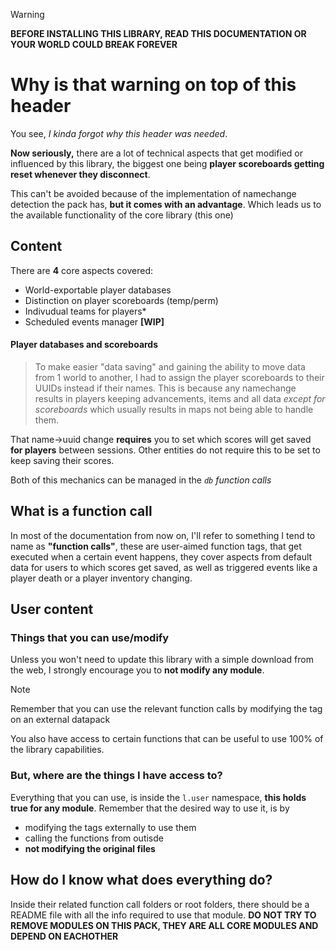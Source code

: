 > [!WARNING]
> **BEFORE INSTALLING THIS LIBRARY, READ THIS DOCUMENTATION OR YOUR WORLD COULD BREAK FOREVER**

# Why is that warning on top of this header
You see, _I kinda forgot why this header was needed_.

**Now seriously,** there are a lot of technical aspects that get modified or influenced by this library, the biggest one being **player scoreboards getting reset whenever they disconnect**.

This can't be avoided because of the implementation of namechange detection the pack has, **but it comes with an advantage**.
Which leads us to the available functionality of the core library (this one)

## Content

There are **4** core aspects covered:
- World-exportable player databases
- Distinction on player scoreboards (temp/perm)
- Indivudual teams for players*
- Scheduled events manager **[WIP]**

#### Player databases and scoreboards
> To make easier "data saving" and gaining the ability to move data from 1 world to another, I had to assign the player scoreboards to their UUIDs instead if their names. This is because any namechange results in players keeping advancements, items and all data *except for scoreboards* which usually results in maps not being able to handle them.

That name->uuid change **requires** you to set which scores will get saved **for players** between sessions. Other entities do not require this to be set to keep saving their scores. 

Both of this mechanics can be managed in the _`db` function calls_

## What is a function call

In most of the documentation from now on, I'll refer to something I tend to name as **"function calls"**, these are user-aimed function tags, that get executed when a certain event happens, they cover aspects from default data for users to which scores get saved, as well as triggered events like a player death or a player inventory changing.

## User content
### Things that you can use/modify

Unless you won't need to update this library with a simple download from the web, I strongly encourage you to **not modify any module**. 
> [!NOTE] 
> Remember that you can use the relevant function calls by modifying the tag on an external datapack

You also have access to certain functions that can be useful to use 100% of the library capabilities.

### But, where are the things I have access to?

Everything that you can use, is inside the `l.user` namespace, **this holds true for any module**. Remember that the desired way to use it, is by 
- modifying the tags externally to use them
- calling the functions from outisde
- **not modifying the original files**

## How do I know what does everything do?

Inside their related function call folders or root folders, there should be a README file with all the info required to use that module. **DO NOT TRY TO REMOVE MODULES ON THIS PACK, THEY ARE ALL CORE MODULES AND DEPEND ON EACHOTHER**